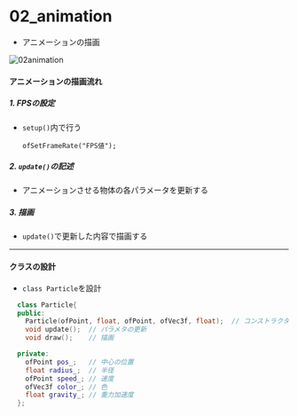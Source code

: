 # 02_animation

- アニメーションの描画  

![02animation](https://user-images.githubusercontent.com/26996041/28614294-48414668-7230-11e7-9353-6e2098ca31d5.gif)



#### アニメーションの描画流れ
##### 1. FPSの設定
- `setup()`内で行う

      ofSetFrameRate("FPS値");

##### 2. `update()`の記述
- アニメーションさせる物体の各パラメータを更新する

##### 3. 描画
- `update()`で更新した内容で描画する

---
#### クラスの設計
- `class Particle`を設計

```c++
  class Particle{
  public:
    Particle(ofPoint, float, ofPoint, ofVec3f, float);  // コンストラクタ
    void update();  // パラメタの更新
    void draw();    // 描画

  private:
    ofPoint pos_;   // 中心の位置
    float radius_;  // 半径
    ofPoint speed_; // 速度
    ofVec3f color_; // 色
    float gravity_; // 重力加速度
  };
```
